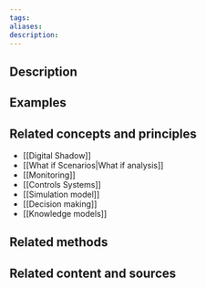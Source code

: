 ```yaml
---
tags: 
aliases: 
description:
---
```


## Description


## Examples 


## Related concepts and principles
-  [[Digital Shadow]]
- [[What if Scenarios|What if analysis]]
- [[Monitoring]]
- [[Controls Systems]]
- [[Simulation model]] 
- [[Decision making]]
- [[Knowledge models]]
## Related methods


## Related content and sources
